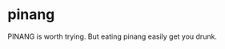pinang
======

PINANG is worth trying.  But eating pinang easily get you drunk.

~~~~~~~~~~~~~~~~~~~~~~~~~~~~~~~~~~~~~~~~~~~~~~~~~~~~~~~~~~~~~~~~~~~~~~~~~~~~~~~~
